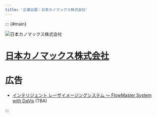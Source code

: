 ```yaml
---
title: '企業出展：日本カノマックス株式会社'
---
```


::: {#main}

![日本カノマックス株式会社](images/kanomax.png)

# [日本カノマックス株式会社](http://kanomax...)

# 広告

- <i class="fas fa-ad"></i> [インテリジェント レーザイメージングシステム ～ FlowMaster System with DaVis](files/sponsors/kanomax/ad.pdf) (TBA)

:::

